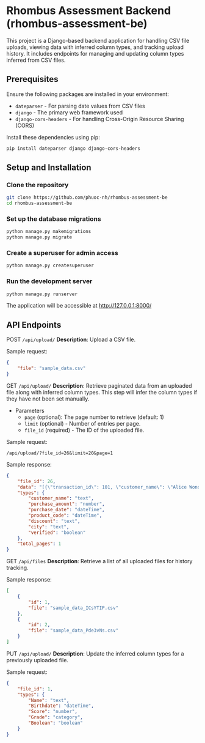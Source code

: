 
# Rhombus Assessment Backend (rhombus-assessment-be)

This project is a Django-based backend application for handling CSV file uploads, viewing data with inferred column types, and tracking upload history. It includes endpoints for managing and updating column types inferred from CSV files.

## Prerequisites

Ensure the following packages are installed in your environment:

- `dateparser` - For parsing date values from CSV files
- `django` - The primary web framework used
- `django-cors-headers` - For handling Cross-Origin Resource Sharing (CORS)

Install these dependencies using pip:

```bash
pip install dateparser django django-cors-headers
```

## Setup and Installation

### Clone the repository

```bash
git clone https://github.com/phuoc-nh/rhombus-assessment-be
cd rhombus-assessment-be
```

### Set up the database migrations
```bash
python manage.py makemigrations
python manage.py migrate
```

### Create a superuser for admin access
```bash
python manage.py createsuperuser
```

### Run the development server
```bash
python manage.py runserver
```

The application will be accessible at http://127.0.0.1:8000/


## API Endpoints

POST `/api/upload/`
**Description**: Upload a CSV file.

Sample request:
```json
{
	"file": "sample_data.csv"
}
```

GET `/api/upload/`
**Description**: Retrieve paginated data from an uploaded file along with inferred column types. This step will infer the column types if they have not been set manually. 

-  Parameters
   - `page` (optional): The page number to retrieve (default: 1)
   - `limit` (optional) - Number of entries per page.
   - `file_id` (required) - The ID of the uploaded file.

Sample request:
```
/api/upload/?file_id=26&limit=20&page=1
```

Sample response:

```json
{
    "file_id": 26,
    "data": "[{\"transaction_id\": 101, \"customer_name\": \"Alice Wonderland\", \"purchase_amount\": 123.45, \"purchase_date\": \"2022-01-15T00:00:00\", \"product_code\": \"NaT\", \"discount\": \"10\", \"city\": \"San... Diego\", \"verified\": true}, {\"transaction_id\": 102, \"customer_name\": \"Bob Builder\", \"purchase_amount\": 200.0, \"purchase_date\": \"2022-01-22T00:00:00\", \"product_code\": \"NaT\", \"discount\": \"5\", \"city\": \"New York\", \"verified\": false}, {\"transaction_id\": 103, \"customer_name\": \"Charlie Brown\", \"purchase_amount\": 450.0, \"purchase_date\": \"2024-03-05T00:00:00\", \"product_code\": \"2021-11-11T00:00:00\", \"discount\": \"20\", \"city\": \"Los Angeles\", \"verified\": true}, {\"transaction_id\": 104, \"customer_name\": \"Dora Explorer\", \"purchase_amount\": \"NaN\", \"purchase_date\": \"2021-11-10T00:00:00\", \"product_code\": \"NaT\", \"discount\": \"NaN\", \"city\": \"Tokyo\", \"verified\": false}, {\"transaction_id\": 105, \"customer_name\": \"Eric Cartman\", \"purchase_amount\": 1000.0, \"purchase_date\": \"2023-02-18T00:00:00\", \"product_code\": \"2024-08-11T00:00:00\", \"discount\": \"5\", \"city\": \"Chicago\", \"verified\": false}, {\"transaction_id\": 106, \"customer_name\": \"Fiona Shrek\", \"purchase_amount\": \"NaN\", \"purchase_date\": \"2022-03-20T00:00:00\", \"product_code\": \"NaT\", \"discount\": \"NaN\", \"city\": \"New Delhi\", \"verified\": true}, {\"transaction_id\": 107, \"customer_name\": \"George Jetson\", \"purchase_amount\": 150.0, \"purchase_date\": \"2021-04-10T00:00:00\", \"product_code\": \"NaT\", \"discount\": \"15\", \"city\": \"Paris\", \"verified\": true}, {\"transaction_id\": 108, \"customer_name\": \"Harry Potter\", \"purchase_amount\": 275.5, \"purchase_date\": \"2022-05-11T00:00:00\", \"product_code\": \"NaT\", \"discount\": \"NaN\", \"city\": \"London\", \"verified\": true}, {\"transaction_id\": 109, \"customer_name\": \"Indiana Jones\", \"purchase_amount\": \"NaN\", \"purchase_date\": \"2024-07-01T00:00:00\", \"product_code\": \"2023-11-11T00:00:00\", \"discount\": \"NaN\", \"city\": \"Berlin\", \"verified\": false}, {\"transaction_id\": 110, \"customer_name\": \"Jack Sparrow\", \"purchase_amount\": 800.0, \"purchase_date\": \"2021-08-30T00:00:00\", \"product_code\": \"NaT\", \"discount\": \"10\", \"city\": \"Miami\", \"verified\": true}]",
    "types": {
        "customer_name": "text",
        "purchase_amount": "number",
        "purchase_date": "dateTime",
        "product_code": "dateTime",
        "discount": "text",
        "city": "text",
        "verified": "boolean"
    },
    "total_pages": 1
}
```

GET `/api/files`
**Description**: Retrieve a list of all uploaded files for history tracking.

Sample response:
```json
[
    {
        "id": 1,
        "file": "sample_data_ICsYTIP.csv"
    },
    {
        "id": 2,
        "file": "sample_data_Pde3vNs.csv"
    }
]
```

PUT `/api/upload/`
**Description**: Update the inferred column types for a previously uploaded file.

Sample request:
```json
{
	"file_id": 1,
    "types": {
        "Name": "text",
        "Birthdate": "dateTime",
        "Score": "number",
        "Grade": "category",
        "Boolean": "boolean"
    }
}
```
